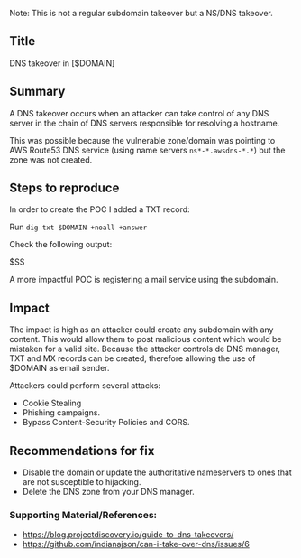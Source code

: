 Note: This is not a regular subdomain takeover but a NS/DNS takeover. 

## Title  

DNS takeover in [$DOMAIN]

## Summary

A DNS takeover occurs when an attacker can take control of any DNS server in the chain of DNS servers responsible for resolving a hostname.

This was possible because the vulnerable zone/domain was pointing to AWS Route53 DNS service (using name servers `ns*-*.awsdns-*.*`) but the zone was not created.

## Steps to reproduce

 In order to create the POC I added a TXT record: 

 Run `dig txt $DOMAIN +noall +answer`

Check the following output:

$SS

A more impactful POC is registering a mail service using the subdomain. 

## Impact

The impact is high as an attacker could create any subdomain with any content. This would allow them to post malicious content which would be mistaken for a valid site. 
Because the attacker controls de DNS manager, TXT and MX records can be created, therefore allowing the use of $DOMAIN as email sender. 

Attackers could perform several attacks:
 - Cookie Stealing
 - Phishing campaigns. 
 - Bypass Content-Security Policies and CORS.

 
## Recommendations for fix

* Disable the domain or update the authoritative nameservers to ones that are not susceptible to hijacking.
* Delete the DNS zone from your DNS manager.
 

### Supporting Material/References:

 - https://blog.projectdiscovery.io/guide-to-dns-takeovers/
 - https://github.com/indianajson/can-i-take-over-dns/issues/6

